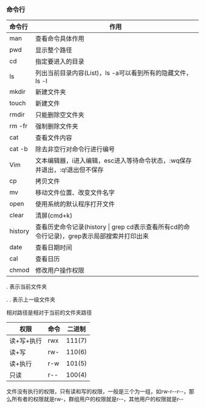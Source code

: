 ### 命令行

| 命令行  | 作用                                                         |
| :------ | ------------------------------------------------------------ |
| man     | 查看命令具体作用                                             |
| pwd     | 显示整个路径                                                 |
| cd      | 指定要进入的目录                                             |
| ls      | 列出当前目录内容(List)，ls -a可以看到所有的隐藏文件，ls -l   |
| mkdir   | 新建文件夹                                                   |
| touch   | 新建文件                                                     |
| rmdir   | 只能删除空文件夹                                             |
| rm -fr  | 强制删除文件夹                                               |
| cat     | 查看文件内容                                                 |
| cat -b  | 除去非空行对命令行进行编号                                   |
| Vim     | 文本编辑器，i进入编辑，esc进入等待命令状态，:wq保存并退出，:q!退出但不保存 |
| cp      | 拷贝文件                                                     |
| mv      | 移动文件位置、改变文件名字                                   |
| open    | 使用系统的默认程序打开文件                                   |
| clear   | 清屏(cmd+k)                                                  |
| history | 查看历史命令记录(history \| grep cd表示查看所有cd的命令行记录)，grep表示局部搜索并打印出来 |
| date    | 查看日期时间                                                 |
| cal     | 查看日历                                                     |
| chmod   | 修改用户操作权限                                             |

. 表示当前文件夹

. . 表示上一级文件夹

相对路径是相对于当前的文件夹路径

| 权限       | 命令 | 二进制 |
| ---------- | ---- | ------ |
| 读+写+执行 | rwx  | 111(7) |
| 读+写      | rw-  | 110(6) |
| 读+执行    | r-w  | 101(5) |
| 只读       | r--  | 100(4) |

文件没有执行的权限，只有读和写的权限，一般是三个为一组，如rw-r--r--，那么所有者的权限就是rw-，群组用户的权限就是r--，其他用户的权限就是r--

